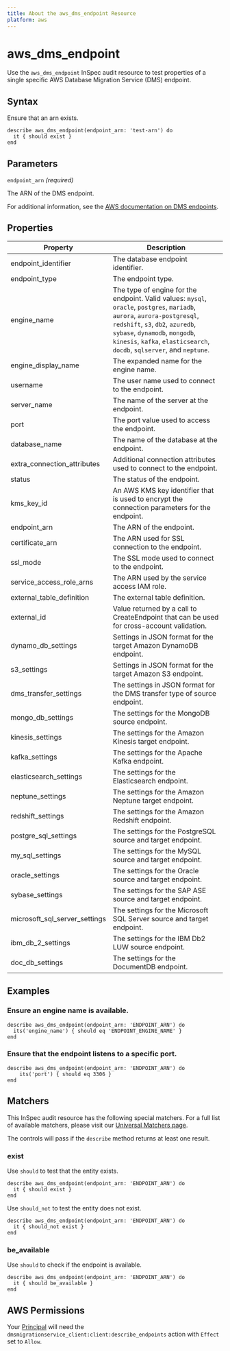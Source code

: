 ```yaml
---
title: About the aws_dms_endpoint Resource
platform: aws
---
```


# aws\_dms\_endpoint

Use the `aws_dms_endpoint` InSpec audit resource to test properties of a single specific AWS Database Migration Service (DMS) endpoint.

## Syntax

Ensure that an arn exists.

    describe aws_dms_endpoint(endpoint_arn: 'test-arn') do
      it { should exist }
    end

## Parameters

`endpoint_arn` _(required)_

The ARN of the DMS endpoint.

For additional information, see the [AWS documentation on DMS endpoints](https://docs.aws.amazon.com/AWSCloudFormation/latest/UserGuide/aws-resource-dms-endpoint.html).

## Properties

| Property | Description|
| --- | --- |
| endpoint_identifier | The database endpoint identifier. |
| endpoint_type | The endpoint type. |
| engine_name | The type of engine for the endpoint. Valid values: `mysql`, `oracle`, `postgres`, `mariadb`, `aurora`, `aurora-postgresql`, `redshift`, `s3`, `db2`, `azuredb`, `sybase`, `dynamodb`, `mongodb`, `kinesis`, `kafka`, `elasticsearch`, `docdb`, `sqlserver`, and `neptune`. |
| engine_display_name | The expanded name for the engine name. |
| username | The user name used to connect to the endpoint. |
| server_name | The name of the server at the endpoint. |
| port | The port value used to access the endpoint. |
| database_name | The name of the database at the endpoint. |
| extra_connection_attributes | Additional connection attributes used to connect to the endpoint. |
| status | The status of the endpoint. |
| kms_key_id | An AWS KMS key identifier that is used to encrypt the connection parameters for the endpoint. |
| endpoint_arn | The ARN of the endpoint. |
| certificate_arn | The ARN used for SSL connection to the endpoint. |
| ssl_mode | The SSL mode used to connect to the endpoint. |
| service_access_role_arns | The ARN used by the service access IAM role. |
| external_table_definition | The external table definition. |
| external_id | Value returned by a call to CreateEndpoint that can be used for cross-account validation. |
| dynamo_db_settings | Settings in JSON format for the target Amazon DynamoDB endpoint. |
| s3_settings | Settings in JSON format for the target Amazon S3 endpoint. |
| dms_transfer_settings | The settings in JSON format for the DMS transfer type of source endpoint. |
| mongo_db_settings | The settings for the MongoDB source endpoint. |
| kinesis_settings | The settings for the Amazon Kinesis target endpoint. |
| kafka_settings | The settings for the Apache Kafka endpoint. |
| elasticsearch_settings | The settings for the Elasticsearch endpoint. |
| neptune_settings | The settings for the Amazon Neptune target endpoint. |
| redshift_settings | The settings for the Amazon Redshift endpoint. |
| postgre_sql_settings | The settings for the PostgreSQL source and target endpoint.  |
| my_sql_settings | The settings for the MySQL source and target endpoint. |
| oracle_settings | The settings for the Oracle source and target endpoint. |
| sybase_settings | The settings for the SAP ASE source and target endpoint. |
| microsoft_sql_server_settings | The settings for the Microsoft SQL Server source and target endpoint. |
| ibm_db_2_settings | The settings for the IBM Db2 LUW source endpoint. |
| doc_db_settings | The settings for the DocumentDB endpoint. |

## Examples

### Ensure an engine name is available.

    describe aws_dms_endpoint(endpoint_arn: 'ENDPOINT_ARN') do
      its('engine_name') { should eq 'ENDPOINT_ENGINE_NAME' }
    end

### Ensure that the endpoint listens to a specific port.

    describe aws_dms_endpoint(endpoint_arn: 'ENDPOINT_ARN') do
        its('port') { should eq 3306 }
    end

## Matchers

This InSpec audit resource has the following special matchers. For a full list of available matchers, please visit our [Universal Matchers page](https://www.inspec.io/docs/reference/matchers/).

The controls will pass if the `describe` method returns at least one result.

### exist

Use `should` to test that the entity exists.

    describe aws_dms_endpoint(endpoint_arn: 'ENDPOINT_ARN') do
      it { should exist }
    end

Use `should_not` to test the entity does not exist.

    describe aws_dms_endpoint(endpoint_arn: 'ENDPOINT_ARN') do
      it { should_not exist }
    end

### be_available

Use `should` to check if the endpoint is available.

    describe aws_dms_endpoint(endpoint_arn: 'ENDPOINT_ARN') do
      it { should be_available }
    end

## AWS Permissions

Your [Principal](https://docs.aws.amazon.com/IAM/latest/UserGuide/intro-structure.html#intro-structure-principal) will need the `dmsmigrationservice_client:client:describe_endpoints` action with `Effect` set to `Allow`.
